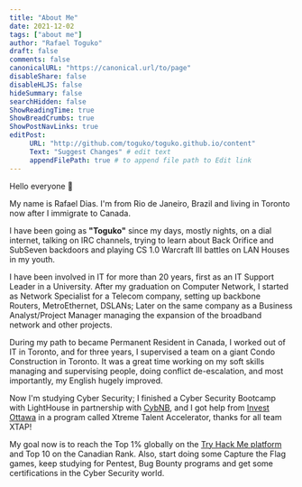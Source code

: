 ```yaml
---
title: "About Me"
date: 2021-12-02
tags: ["about me"]
author: "Rafael Toguko"
draft: false
comments: false
canonicalURL: "https://canonical.url/to/page"
disableShare: false
disableHLJS: false
hideSummary: false
searchHidden: false
ShowReadingTime: true
ShowBreadCrumbs: true
ShowPostNavLinks: true
editPost:
     URL: "http://github.com/toguko/toguko.github.io/content"
     Text: "Suggest Changes" # edit text
     appendFilePath: true # to append file path to Edit link
---
```


Hello everyone 👋

My name is Rafael Dias. I'm from Rio de Janeiro, Brazil and living in Toronto now after I immigrate to Canada.

I have been going as **"Toguko"** since my days, mostly nights, on a dial internet, talking on IRC channels, trying to learn about Back Orifice and SubSeven backdoors and playing CS 1.0 Warcraft III battles on LAN Houses in my youth.

I have been involved in IT for more than 20 years, first as an IT Support Leader in a University.
After my graduation on Computer Network, I started as Network Specialist for a Telecom company, setting up backbone Routers, MetroEthernet, DSLANs; Later on the same company as a Business Analyst/Project Manager managing the expansion of the broadband network and other projects.

During my path to became Permanent Resident in Canada, I worked out of IT in Toronto, and for three years, I supervised a team on a giant Condo Construction in Toronto.
It was a great time working on my soft skills managing and supervising people, doing conflict de-escalation, and most importantly, my English hugely improved.

Now I'm studying Cyber Security; I finished a Cyber Security Bootcamp with LightHouse in partnership with [CybNB](https://cybernb.ca/CyberBootcamp.htm), and I got help from [Invest Ottawa](https://www.investottawa.ca/xtreme-talent-accelerator/application/) in a program called Xtreme Talent Accelerator, thanks for all team XTAP!

My goal now is to reach the Top 1% globally on the [Try Hack Me platform](https://tryhackme.com/p/toguko) and Top 10 on the Canadian Rank.
Also, start doing some Capture the Flag games, keep studying for Pentest, Bug Bounty programs and get some certifications in the Cyber Security world.


